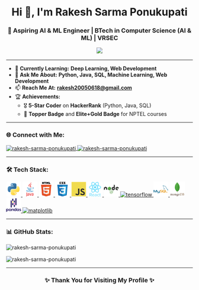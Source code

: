 <h1 align="center">Hi 👋, I'm Rakesh Sarma Ponukupati</h1>
<h3 align="center">🚀 Aspiring AI & ML Engineer | BTech in Computer Science (AI & ML) | VRSEC</h3>

<p align="center">
  <img src="https://readme-typing-svg.herokuapp.com?color=%2336BCF7&size=25&center=true&vCenter=true&width=600&lines=👨‍💻+Coding+Enthusiast+and+Problem+Solver;🌟+5-Star+Coder+on+HackerRank;💡+Innovating+with+AI,+ML,+and+Web+Dev;📚+Passionate+Lifelong+Learner">
</p>

---

- 🌱 **Currently Learning:** **Deep Learning, Web Development**  
- 💬 **Ask Me About:** **Python, Java, SQL, Machine Learning, Web Development**  
- 📫 **Reach Me At:** **rakesh20050618@gmail.com**  
- 🏆 **Achievements:**  
  - 🎖️ **5-Star Coder** on **HackerRank** (Python, Java, SQL)  
  - 🏅 **Topper Badge** and **Elite+Gold Badge** for NPTEL courses  

---

<h3 align="left">🌐 Connect with Me:</h3>
<p align="left">
  <a href="https://www.linkedin.com/in/rakesh-sarma-ponukupati/" target="blank">
    <img align="center" src="https://raw.githubusercontent.com/rahuldkjain/github-profile-readme-generator/master/src/images/icons/Social/linked-in-alt.svg" alt="rakesh-sarma-ponukupati" height="30" width="40" />
  </a>
  <a href="https://github.com/Rakesh-005" target="blank">
    <img align="center" src="https://raw.githubusercontent.com/rahuldkjain/github-profile-readme-generator/master/src/images/icons/Social/github.svg" alt="rakesh-sarma-ponukupati" height="30" width="40" />
  </a>
</p>

---

<h3 align="left">🛠️ Tech Stack:</h3>
<p align="left"> 
    <a href="https://www.python.org/" target="_blank" rel="noreferrer"> 
        <img src="https://raw.githubusercontent.com/devicons/devicon/master/icons/python/python-original.svg" alt="python" width="40" height="40"/> 
    </a> 
    <a href="https://www.java.com/" target="_blank" rel="noreferrer"> 
        <img src="https://raw.githubusercontent.com/devicons/devicon/master/icons/java/java-original-wordmark.svg" alt="java" width="40" height="40"/> 
    </a> 
    <a href="https://www.w3schools.com/html/" target="_blank" rel="noreferrer"> 
        <img src="https://raw.githubusercontent.com/devicons/devicon/master/icons/html5/html5-original-wordmark.svg" alt="html5" width="40" height="40"/> 
    </a> 
    <a href="https://www.w3schools.com/css/" target="_blank" rel="noreferrer"> 
        <img src="https://raw.githubusercontent.com/devicons/devicon/master/icons/css3/css3-original-wordmark.svg" alt="css3" width="40" height="40"/> 
    </a> 
    <a href="https://www.javascript.com/" target="_blank" rel="noreferrer"> 
        <img src="https://raw.githubusercontent.com/devicons/devicon/master/icons/javascript/javascript-original.svg" alt="javascript" width="40" height="40"/> 
    </a> 
    <a href="https://reactjs.org/" target="_blank" rel="noreferrer"> 
        <img src="https://raw.githubusercontent.com/devicons/devicon/master/icons/react/react-original-wordmark.svg" alt="react" width="40" height="40"/> 
    </a> 
    <a href="https://nodejs.org/" target="_blank" rel="noreferrer"> 
        <img src="https://raw.githubusercontent.com/devicons/devicon/master/icons/nodejs/nodejs-original-wordmark.svg" alt="nodejs" width="40" height="40"/> 
    </a> 
    <a href="https://www.tensorflow.org/" target="_blank" rel="noreferrer"> 
        <img src="https://www.vectorlogo.zone/logos/tensorflow/tensorflow-icon.svg" alt="tensorflow" width="40" height="40"/> 
    </a> 
    <a href="https://www.mysql.com/" target="_blank" rel="noreferrer"> 
        <img src="https://raw.githubusercontent.com/devicons/devicon/master/icons/mysql/mysql-original-wordmark.svg" alt="mysql" width="40" height="40"/> 
    </a> 
    <a href="https://www.mongodb.com/" target="_blank" rel="noreferrer"> 
        <img src="https://raw.githubusercontent.com/devicons/devicon/master/icons/mongodb/mongodb-original-wordmark.svg" alt="mongodb" width="40" height="40"/> 
    </a> 
    <a href="https://pandas.pydata.org/" target="_blank" rel="noreferrer"> 
        <img src="https://raw.githubusercontent.com/devicons/devicon/master/icons/pandas/pandas-original-wordmark.svg" alt="pandas" width="40" height="40"/> 
    </a> 
    <a href="https://matplotlib.org/" target="_blank" rel="noreferrer"> 
        <img src="https://matplotlib.org/stable/_static/logo2.svg" alt="matplotlib" width="40" height="40"/> 
    </a>
</p>

---

<h3 align="left">📊 GitHub Stats:</h3>
<p>
    <img align="center" src="https://github-readme-stats.vercel.app/api/top-langs?username=Rakesh-005&show_icons=true&locale=en&layout=compact" alt="rakesh-sarma-ponukupati" />
</p>
<p>
    <img align="center" src="https://github-readme-streak-stats.herokuapp.com/?user=Rakesh-005&" alt="rakesh-sarma-ponukupati" />
</p>

---

<h3 align="center">✨ Thank You for Visiting My Profile ✨</h3>
